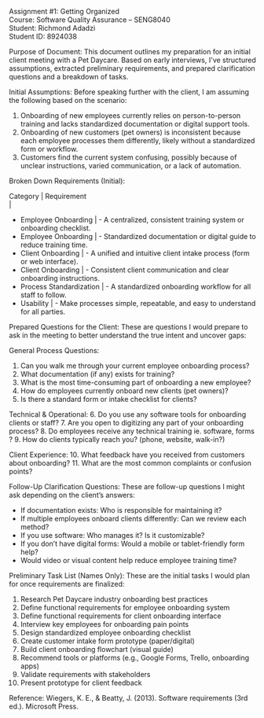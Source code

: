 Assignment #1: Getting Organized  
Course: Software Quality Assurance – SENG8040  
Student: Richmond Adadzi  
Student ID: 8924038 

Purpose of Document:
This document outlines my preparation for an initial client meeting with a Pet Daycare. Based on early interviews, I've structured assumptions, extracted preliminary requirements, and prepared clarification questions and a breakdown of tasks.

Initial Assumptions:
Before speaking further with the client, I am assuming the following based on the scenario:

1. Onboarding of new employees currently relies on person-to-person training and lacks standardized documentation or digital support tools.
2. Onboarding of new customers (pet owners) is inconsistent because each employee processes them differently, likely without a standardized form or workflow.
3. Customers find the current system confusing, possibly because of unclear instructions, varied communication, or a lack of automation.


Broken Down Requirements (Initial):

Category                  | Requirement     
                          |                             
- Employee Onboarding     | - A centralized, consistent training system or onboarding checklist.         
- Employee Onboarding     | - Standardized documentation or digital guide to reduce training time.      
- Client Onboarding       | - A unified and intuitive client intake process (form or web interface).     
- Client Onboarding       | - Consistent client communication and clear onboarding instructions.         
- Process Standardization | - A standardized onboarding workflow for all staff to follow.            
- Usability               | - Make processes simple, repeatable, and easy to understand for all parties. 


Prepared Questions for the Client:
These are questions I would prepare to ask in the meeting to better understand the true intent and uncover gaps:

General Process Questions:
1. Can you walk me through your current employee onboarding process?
2. What documentation (if any) exists for training?
3. What is the most time-consuming part of onboarding a new employee?
4. How do employees currently onboard new clients (pet owners)?
5. Is there a standard form or intake checklist for clients?

Technical & Operational:
6. Do you use any software tools for onboarding clients or staff?
7. Are you open to digitizing any part of your onboarding process?
8. Do employees receive any technical training ie. software, forms ?
9. How do clients typically reach you? (phone, website, walk-in?)

Client Experience:
10. What feedback have you received from customers about onboarding?
11. What are the most common complaints or confusion points?

Follow-Up Clarification Questions:
These are follow-up questions I might ask depending on the client’s answers:

- If documentation exists: Who is responsible for maintaining it?
- If multiple employees onboard clients differently: Can we review each method?
- If you use software: Who manages it? Is it customizable?
- If you don’t have digital forms: Would a mobile or tablet-friendly form help?
- Would video or visual content help reduce employee training time?

Preliminary Task List (Names Only):
These are the initial tasks I would plan for once requirements are finalized:

1. Research Pet Daycare industry onboarding best practices
2. Define functional requirements for employee onboarding system
3. Define functional requirements for client onboarding interface
4. Interview key employees for onboarding pain points
5. Design standardized employee onboarding checklist
6. Create customer intake form prototype (paper/digital)
7. Build client onboarding flowchart (visual guide)
8. Recommend tools or platforms (e.g., Google Forms, Trello, onboarding apps)
9. Validate requirements with stakeholders
10. Present prototype for client feedback

Reference:
Wiegers, K. E., & Beatty, J. (2013). Software requirements (3rd ed.). Microsoft Press.